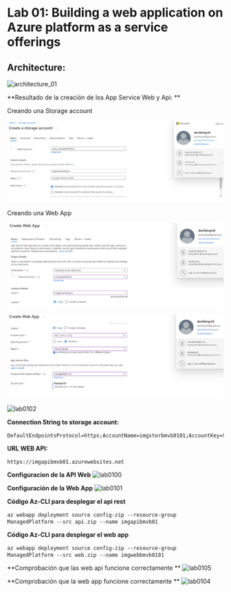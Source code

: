 # Lab 01: Building a web application on Azure platform as a service offerings

## Architecture:

![architecture_01](ZZ-lab/architecture_01.png)

**Resultado de la creación de los App Service Web y Api: **

Creando una Storage account

![Captura](ZZ-lab/Captura.PNG)

Creando una Web App

![Captura](ZZ-lab/Captura1.PNG)

![Captura2](ZZ-lab/Captura2.PNG)


![lab0102](ZZ-lab/lab0102.png)

**Connection String to storage account:**

```
DefaultEndpointsProtocol=https;AccountName=imgstorbmvb0101;AccountKey=9vLzgybKXZpaUYa2SJbVqNQFXa187qOYWXlj/sbzZ5a38TrfnRHlqtWKH5z2EyNtlHVTk8M/ry9WPVDLRnrYzw==;EndpointSuffix=core.windows.net
```

**URL WEB API:**

```
https://imgapibmvb01.azurewebsites.net
```

**Configuracion de la API Web**
![lab0100](ZZ-lab/lab0101.png)

**Configuración de la Web App**
![lab0101](ZZ-lab/lab0100.png)

**Código Az-CLI para desplegar el api rest**

```
az webapp deployment source config-zip --resource-group ManagedPlatform --src api.zip --name imgapibmvb01
```

**Código Az-CLI para desplegar el web app**

``` 
az webapp deployment source config-zip --resource-group ManagedPlatform --src web.zip --name imgwebbmvb0101
```


**Comprobación que las web api funcione correctamente **
![lab0105](ZZ-lab/lab0105.png)

**Comprobación que la web app funcione correctamente **
![lab0104](ZZ-lab/lab0104.png)


